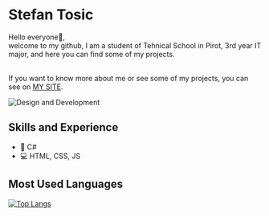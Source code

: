 <h1>Stefan Tosic</h1>
Hello everyone👋,<br> welcome to my github, I am a student of Tehnical School in Pirot, 3rd year IT major, and here you can find some of my projects.
<br>
<br>

If you want to know more about me or see some of my projects, you can see on <a href="https://toosic.github.io/MySite/">MY SITE</a>.

![Design and Development](https://cdn.dribbble.com/users/32897/screenshots/3564812/1.gif)

## Skills and Experience

* 📱 C# 
* 💻 HTML, CSS, JS

## Most Used Languages

[![Top Langs](https://github-readme-stats.vercel.app/api/top-langs/?username=Toosic)](https://github.com/anuraghazra/github-readme-stats)




<!--
**Toosic/Toosic** is a ✨ _special_ ✨ repository because its `README.md` (this file) appears on your GitHub profile.

Here are some ideas to get you started:

- 🔭 I’m currently working on ...
- 🌱 I’m currently learning ...
- 👯 I’m looking to collaborate on ...
- 🤔 I’m looking for help with ...
- 💬 Ask me about ...
- 📫 How to reach me: ...
- 😄 Pronouns: ...
- ⚡ Fun fact: ...
-->
